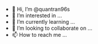 - 👋 Hi, I’m @quantran96s
- 👀 I’m interested in ...
- 🌱 I’m currently learning ...
- 💞️ I’m looking to collaborate on ...
- 📫 How to reach me ...

<!---
quantran96s/quantran96s is a ✨ special ✨ repository because its `README.md` (this file) appears on your GitHub profile.
You can click the Preview link to take a look at your changes.
--->
